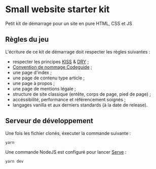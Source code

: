 # Small website starter kit
Petit kit de démarrage pour un site en pure HTML, CSS et JS

## Règles du jeu
L'écriture de ce kit de démarrage doit respecter les règles suivantes :

- respecter les principes [KISS](https://fr.wikipedia.org/wiki/Kiss) & [DRY](https://fr.wikipedia.org/wiki/Ne_vous_r%C3%A9p%C3%A9tez_pas) ;
- [Convention de nommage Codeguide](https://codeguide.co) ;
- une page d'index ;
- une page de contenu type article ;
- une page à propos ;
- une page de mentions légale ;
- structure de site classique (entête, corps de page, pied de page) ;
- accéssibilité, performance et référencement soignés ;
- langages vanilla et aux derniers standards (à la date de release).

## Serveur de développement
Une fois les fichier clonés, éxecuter la commande suivante :

~~~
yarn
~~~

Une commande NodeJS est configuré pour lancer [Serve](https://github.com/vercel/serve#readme) : 

~~~
yarn dev
~~~
